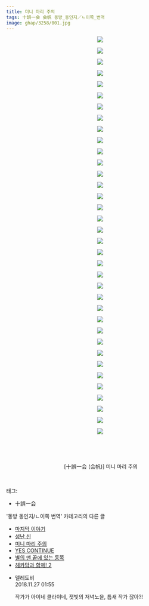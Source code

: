 ```yaml
---
title: 미니 마리 주의
tags: 十誤一会 会帆 동방_동인지／ㄴ이쪽_번역
image: ghap/3258/001.jpg
---
```

<div class="article">
<p style="text-align: center; clear: none; float: none;"><img src="{{ site.nasurl }}/ghap/3258/001.jpg"/></p>
<p style="text-align: center; clear: none; float: none;"><img src="{{ site.nasurl }}/ghap/3258/002.jpg"/></p>
<p style="text-align: center; clear: none; float: none;"><img src="{{ site.nasurl }}/ghap/3258/003.jpg"/></p>
<p style="text-align: center; clear: none; float: none;"><img src="{{ site.nasurl }}/ghap/3258/004.jpg"/></p>
<p style="text-align: center; clear: none; float: none;"><img src="{{ site.nasurl }}/ghap/3258/005.jpg"/></p>
<p style="text-align: center; clear: none; float: none;"><img src="{{ site.nasurl }}/ghap/3258/006.jpg"/></p>
<p style="text-align: center; clear: none; float: none;"><img src="{{ site.nasurl }}/ghap/3258/007.jpg"/></p>
<p style="text-align: center; clear: none; float: none;"><img src="{{ site.nasurl }}/ghap/3258/008.jpg"/></p>
<p style="text-align: center; clear: none; float: none;"><img src="{{ site.nasurl }}/ghap/3258/009.jpg"/></p>
<p style="text-align: center; clear: none; float: none;"><img src="{{ site.nasurl }}/ghap/3258/010.jpg"/></p>
<p style="text-align: center; clear: none; float: none;"><img src="{{ site.nasurl }}/ghap/3258/011.jpg"/></p>
<p style="text-align: center; clear: none; float: none;"><img src="{{ site.nasurl }}/ghap/3258/012.jpg"/></p>
<p style="text-align: center; clear: none; float: none;"><img src="{{ site.nasurl }}/ghap/3258/013.jpg"/></p>
<p style="text-align: center; clear: none; float: none;"><img src="{{ site.nasurl }}/ghap/3258/014.jpg"/></p>
<p style="text-align: center; clear: none; float: none;"><img src="{{ site.nasurl }}/ghap/3258/015.jpg"/></p>
<p style="text-align: center; clear: none; float: none;"><img src="{{ site.nasurl }}/ghap/3258/016.jpg"/></p>
<p style="text-align: center; clear: none; float: none;"><img src="{{ site.nasurl }}/ghap/3258/017.jpg"/></p>
<p style="text-align: center; clear: none; float: none;"><img src="{{ site.nasurl }}/ghap/3258/018.jpg"/></p>
<p style="text-align: center; clear: none; float: none;"><img src="{{ site.nasurl }}/ghap/3258/019.jpg"/></p>
<p style="text-align: center; clear: none; float: none;"><img src="{{ site.nasurl }}/ghap/3258/020.jpg"/></p>
<p style="text-align: center; clear: none; float: none;"><img src="{{ site.nasurl }}/ghap/3258/021.jpg"/></p>
<p style="text-align: center; clear: none; float: none;"><img src="{{ site.nasurl }}/ghap/3258/022.jpg"/></p>
<p style="text-align: center; clear: none; float: none;"><img src="{{ site.nasurl }}/ghap/3258/023.jpg"/></p>
<p style="text-align: center; clear: none; float: none;"><img src="{{ site.nasurl }}/ghap/3258/024.jpg"/></p>
<p style="text-align: center; clear: none; float: none;"><img src="{{ site.nasurl }}/ghap/3258/025.jpg"/></p>
<p style="text-align: center; clear: none; float: none;"><img src="{{ site.nasurl }}/ghap/3258/026.jpg"/></p>
<p style="text-align: center; clear: none; float: none;"><img src="{{ site.nasurl }}/ghap/3258/027.jpg"/></p>
<p style="text-align: center; clear: none; float: none;"><img src="{{ site.nasurl }}/ghap/3258/028.jpg"/></p>
<p style="text-align: center; clear: none; float: none;"><img src="{{ site.nasurl }}/ghap/3258/029.jpg"/></p>
<p style="text-align: center; clear: none; float: none;"><img src="{{ site.nasurl }}/ghap/3258/030.jpg"/></p>
<p style="text-align: center; clear: none; float: none;"><img src="{{ site.nasurl }}/ghap/3258/031.jpg"/></p>
<p style="text-align: center; clear: none; float: none;"><img src="{{ site.nasurl }}/ghap/3258/032.jpg"/></p>
<p style="text-align: center; clear: none; float: none;"><img src="{{ site.nasurl }}/ghap/3258/033.jpg"/></p>
<p style="text-align: center; clear: none; float: none;"><img src="{{ site.nasurl }}/ghap/3258/034.jpg"/></p>
<p style="text-align: center; clear: none; float: none;"><img src="{{ site.nasurl }}/ghap/3258/035.jpg"/></p>
<p style="text-align: center; clear: none; float: none;"><img src="{{ site.nasurl }}/ghap/3258/036.jpg"/></p>
<p style="text-align: center; clear: none; float: none;"><br/></p>
<p style="text-align: center; clear: none; float: none;"><br/></p>
<p style="text-align: center; clear: none; float: none;"> [十誤一会 (会帆)] 미니 마리 주의</p>
<p style="text-align: center; clear: none; float: none;"><br/></p>
</div><div class="tagTrail">
<p>태그: </p>
<ul>
<li>十誤一会</li>
</ul>
</div><div class="another">
<p>'동방 동인지/ㄴ이쪽 번역' 카테고리의 다른 글</p>
<ul>
<li><a href="/2017-06-25-ghap_3501">마지막 이야기</a></li>
<li><a href="/2017-05-22-ghap_3273">성난 신</a></li>
<li><a href="/2017-05-18-ghap_3258">미니 마리 주의</a></li>
<li><a href="/2017-05-13-ghap_3233">YES CONTINUE</a></li>
<li><a href="/2017-05-12-ghap_3232">별의 맨 끝에 있는 동쪽</a></li>
<li><a href="/2017-05-09-ghap_3221">헤카맘과 함께! 2</a></li>
</ul>
</div><div class="cb_module cb_fluid">
<div class="cb_wrt cb_profile">
<div class="comment">
<ul>
<li class="cb_thumb_off" id="comment15378991">
<div class="cb_comment_area">
<div class="cb_info_area">
<div class="cb_section">
<span class="cb_nick_name">텔레토비</span>
</div>
<div class="cb_section">
<span class="cb_date">2018.11.27 01:55 </span>
</div>
</div>
<div class="cb_dsc_comment">
<p class="cb_dsc">
											작가가 아이네 클라이네, 잿빛의 저녁노을, 틈새 작가 잖아?!<br/>
</p>
</div>
</div></li>
</ul>
</div>
</div><!-- commentList close -->
</div>